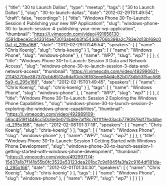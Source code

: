 {
  "title": "30 to Launch Dallas",
  "type": "meetup",
  "tags": [
    "30 to Launch Dallas"
  ],
  "slug": "30-to-launch-dallas",
  "date": "2012-02-29T01:49:54",
  "draft": false,
  "recordings": [
    {
      "title": "Windows Phone 30-To-Launch: Session 4 Publishing your new WP Application!",
      "slug": "windows-phone-30-to-launch-session-4-publishing-your-new-wp-application",
      "thumbnail": "https://i.vimeocdn.com/video/491656130-4581dbece3c343314ae73013abe0b3fa543d6706b398a2c783e2d13b169c00af-d_295x166",
      "date": "2012-02-29T01:49:54",
      "speakers": [
        {
          "name": "Chris Koenig",
          "slug": "chris-koenig"
        }
      ],
      "tags": [
        {
          "name": "Windows Phone",
          "slug": "windows-phone"
        },
        {
          "name": "WP7",
          "slug": "wp7"
        }
      ]
    },
    {
      "title": "Windows Phone 30-To-Launch: Session 3 Data and Network Access",
      "slug": "windows-phone-30-to-launch-session-3-data-and-network-access",
      "thumbnail": "https://i.vimeocdn.com/video/492990621-21145270be387370cbb8512a6daf0cb36163eee64d4c82b073db53f5ac5885a9-d_295x166",
      "date": "2012-02-15T01:49:45",
      "speakers": [
        {
          "name": "Chris Koenig",
          "slug": "chris-koenig"
        }
      ],
      "tags": [
        {
          "name": "Windows Phone",
          "slug": "windows-phone"
        },
        {
          "name": "WP7",
          "slug": "wp7"
        }
      ]
    },
    {
      "title": "Windows Phone 30-To-Launch: Session 2 Exploring the Windows Phone Capabilities ",
      "slug": "windows-phone-30-to-launch-session-2-exploring-the-windows-phone-capabilities",
      "thumbnail": "https://i.vimeocdn.com/video/492989109-56ac451911446cc50c6e0e071548e7aff8c76f1f19e33acb7790979df71bddbe-d_295x166",
      "date": "2012-02-08T01:37:18",
      "speakers": [
        {
          "name": "Chris Koenig",
          "slug": "chris-koenig"
        }
      ],
      "tags": [
        {
          "name": "Windows Phone",
          "slug": "windows-phone"
        },
        {
          "name": "WP7",
          "slug": "wp7"
        }
      ]
    },
    {
      "title": "Windows Phone 30-To-Launch: Session 1 Getting Started with Windows Phone Development",
      "slug": "windows-phone-30-to-launch-session-1-getting-started-with-windows-phone-development",
      "thumbnail": "https://i.vimeocdn.com/video/492997174-15d37a1b7f141b55b0fc3522e53123dea201bc7c9d1845fa3fa2c9164df181da-d_295x166",
      "date": "2012-02-01T01:34:30",
      "speakers": [
        {
          "name": "Chris Koenig",
          "slug": "chris-koenig"
        }
      ],
      "tags": [
        {
          "name": "Windows Phone",
          "slug": "windows-phone"
        },
        {
          "name": "WP7",
          "slug": "wp7"
        }
      ]
    }
  ]
}